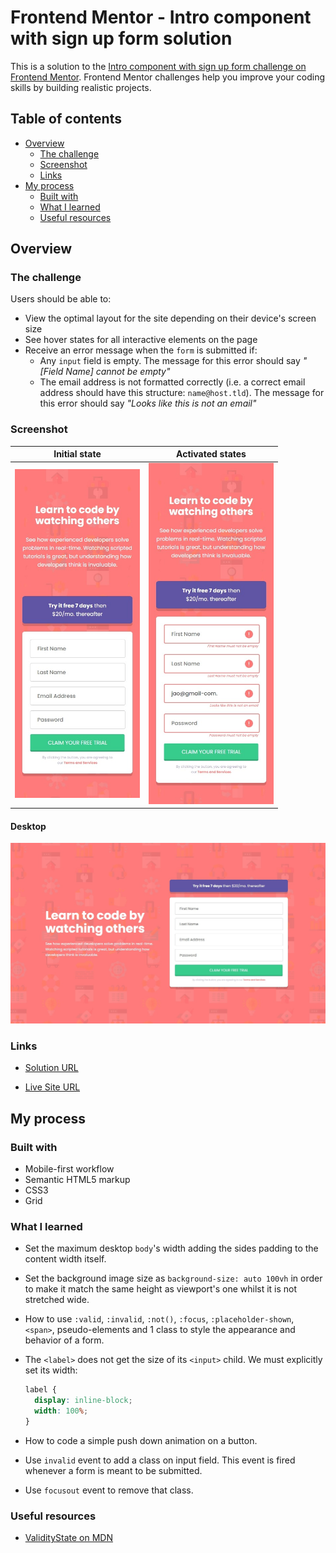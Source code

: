 # Frontend Mentor - Intro component with sign up form solution

This is a solution to the [Intro component with sign up form challenge on Frontend Mentor](https://www.frontendmentor.io/challenges/intro-component-with-signup-form-5cf91bd49edda32581d28fd1). Frontend Mentor challenges help you improve your coding skills by building realistic projects.

## Table of contents

- [Overview](#overview)
  - [The challenge](#the-challenge)
  - [Screenshot](#screenshot)
  - [Links](#links)
- [My process](#my-process)
  - [Built with](#built-with)
  - [What I learned](#what-i-learned)
  - [Useful resources](#useful-resources)

## Overview

### The challenge

Users should be able to:

- View the optimal layout for the site depending on their device's screen size
- See hover states for all interactive elements on the page
- Receive an error message when the `form` is submitted if:
  - Any `input` field is empty. The message for this error should say _"[Field Name] cannot be empty"_
  - The email address is not formatted correctly (i.e. a correct email address should have this structure: `name@host.tld`). The message for this error should say _"Looks like this is not an email"_

### Screenshot

|                                              Initial state                                              |                                                          Activated states                                                           |
| :-----------------------------------------------------------------------------------------------------: | :---------------------------------------------------------------------------------------------------------------------------------: |
| <img src="./screenshots/mobile.jpeg" alt="Screenshot of my solution for mobile devices" width="200px"/> | <img src="./screenshots/mobile-state.jpeg" alt="Screenshot of my solution for mobile devices with activated states" width="200px"/> |

#### Desktop

![Screenshot of my solution for desktop devices](./screenshots/desktop.jpeg)

### Links

- [Solution URL](https://www.frontendmentor.io/solutions/form-error-messages-based-on-pseudoclasses-combined-a-bit-of-js-uxbQlR1sG9)

- [Live Site URL](https://jvmdo.github.io/frontend-mentor-challenges/intro-component-with-signup-form/)

## My process

### Built with

- Mobile-first workflow
- Semantic HTML5 markup
- CSS3
- Grid

### What I learned

- Set the maximum desktop `body`'s width adding the sides padding to the content width itself.

- Set the background image size as `background-size: auto 100vh` in order to make it match the same height as viewport's one whilst it is not stretched wide.

- How to use `:valid`, `:invalid`, `:not()`, `:focus`, `:placeholder-shown`, `<span>`, pseudo-elements and 1 class to style the appearance and behavior of a form.

- The `<label>` does not get the size of its `<input>` child. We must explicitly set its width:

  ```css
  label {
    display: inline-block;
    width: 100%;
  }
  ```

- How to code a simple push down animation on a button.

- Use `invalid` event to add a class on input field. This event is fired whenever a form is meant to be submitted.

- Use `focusout` event to remove that class.

### Useful resources

- [ValidityState on MDN](https://developer.mozilla.org/en-US/docs/Web/API/ValidityState)
